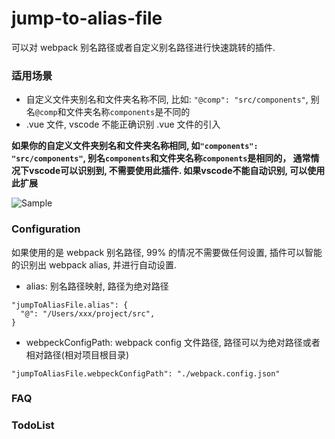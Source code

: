 # jump-to-alias-file

可以对 webpack 别名路径或者自定义别名路径进行快速跳转的插件.
### 适用场景
- 自定义文件夹别名和文件夹名称不同, 比如: `"@comp": "src/components"`, 别名`@comp`和文件夹名称`components`是不同的
- .vue 文件, vscode 不能正确识别 .vue 文件的引入

**如果你的自定义文件夹别名和文件夹名称相同, 如`"components": "src/components"`, 别名`components`和文件夹名称`components`是相同的， 通常情况下vscode可以识别到, 不需要使用此插件. 如果vscode不能自动识别, 可以使用此扩展**

![Sample](https://raw.githubusercontent.com/wanfu920/jumpToAliasFile/master/demo.gif)


### Configuration
如果使用的是 webpack 别名路径, 99% 的情况不需要做任何设置, 插件可以智能的识别出 webpack alias, 并进行自动设置.
- alias: 别名路径映射, 路径为绝对路径
```
"jumpToAliasFile.alias": {
  "@": "/Users/xxx/project/src",
}
```
- webpeckConfigPath: webpack config 文件路径, 路径可以为绝对路径或者相对路径(相对项目根目录)
```
"jumpToAliasFile.webpeckConfigPath": "./webpack.config.json"
```

### FAQ

### TodoList